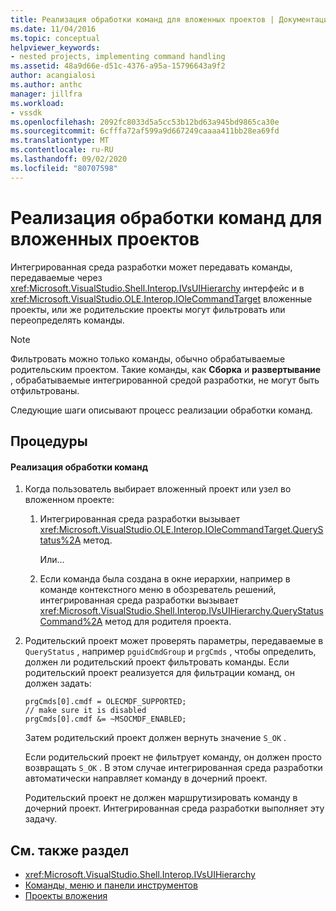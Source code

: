 ```yaml
---
title: Реализация обработки команд для вложенных проектов | Документация Майкрософт
ms.date: 11/04/2016
ms.topic: conceptual
helpviewer_keywords:
- nested projects, implementing command handling
ms.assetid: 48a9d66e-d51c-4376-a95a-15796643a9f2
author: acangialosi
ms.author: anthc
manager: jillfra
ms.workload:
- vssdk
ms.openlocfilehash: 2092fc8033d5a5cc53b12bd63a945bd9865ca30e
ms.sourcegitcommit: 6cfffa72af599a9d667249caaaa411bb28ea69fd
ms.translationtype: MT
ms.contentlocale: ru-RU
ms.lasthandoff: 09/02/2020
ms.locfileid: "80707598"
---
```

# <a name="implementing-command-handling-for-nested-projects"></a>Реализация обработки команд для вложенных проектов
Интегрированная среда разработки может передавать команды, передаваемые через <xref:Microsoft.VisualStudio.Shell.Interop.IVsUIHierarchy> интерфейс и в <xref:Microsoft.VisualStudio.OLE.Interop.IOleCommandTarget> вложенные проекты, или же родительские проекты могут фильтровать или переопределять команды.

> [!NOTE]
> Фильтровать можно только команды, обычно обрабатываемые родительским проектом. Такие команды, как **Сборка** и **развертывание** , обрабатываемые интегрированной средой разработки, не могут быть отфильтрованы.

 Следующие шаги описывают процесс реализации обработки команд.

## <a name="procedures"></a>Процедуры

#### <a name="to-implement-command-handling"></a>Реализация обработки команд

1. Когда пользователь выбирает вложенный проект или узел во вложенном проекте:

   1. Интегрированная среда разработки вызывает <xref:Microsoft.VisualStudio.OLE.Interop.IOleCommandTarget.QueryStatus%2A> метод.

      Или...

   2. Если команда была создана в окне иерархии, например в команде контекстного меню в обозреватель решений, интегрированная среда разработки вызывает <xref:Microsoft.VisualStudio.Shell.Interop.IVsUIHierarchy.QueryStatusCommand%2A> метод для родителя проекта.

2. Родительский проект может проверять параметры, передаваемые в `QueryStatus` , например `pguidCmdGroup` и `prgCmds` , чтобы определить, должен ли родительский проект фильтровать команды. Если родительский проект реализуется для фильтрации команд, он должен задать:

   ```
   prgCmds[0].cmdf = OLECMDF_SUPPORTED;
   // make sure it is disabled
   prgCmds[0].cmdf &= ~MSOCMDF_ENABLED;
   ```

    Затем родительский проект должен вернуть значение `S_OK` .

    Если родительский проект не фильтрует команду, он должен просто возвращать `S_OK` . В этом случае интегрированная среда разработки автоматически направляет команду в дочерний проект.

    Родительский проект не должен маршрутизировать команду в дочерний проект. Интегрированная среда разработки выполняет эту задачу.

## <a name="see-also"></a>См. также раздел
- <xref:Microsoft.VisualStudio.Shell.Interop.IVsUIHierarchy>
- [Команды, меню и панели инструментов](../../extensibility/internals/commands-menus-and-toolbars.md)
- [Проекты вложения](../../extensibility/internals/nesting-projects.md)

